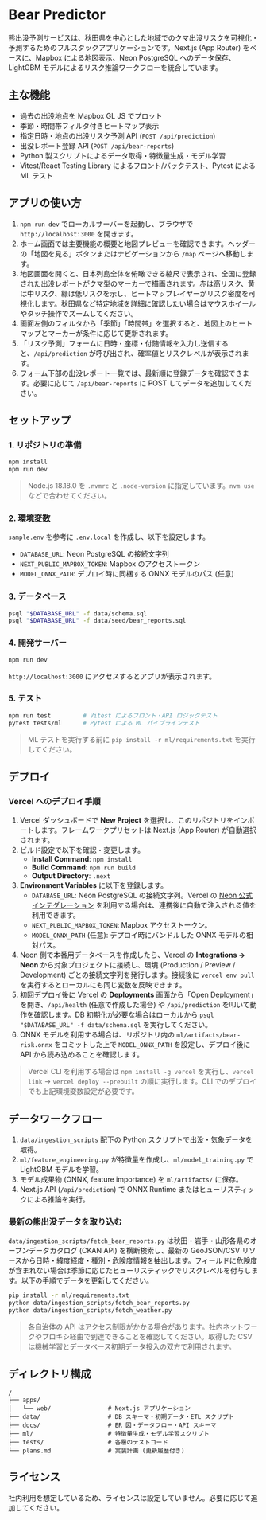 # Bear Predictor

熊出没予測サービスは、秋田県を中心とした地域でのクマ出没リスクを可視化・予測するためのフルスタックアプリケーションです。Next.js (App Router) をベースに、Mapbox による地図表示、Neon PostgreSQL へのデータ保存、LightGBM モデルによるリスク推論ワークフローを統合しています。

## 主な機能

- 過去の出没地点を Mapbox GL JS でプロット
- 季節・時間帯フィルタ付きヒートマップ表示
- 指定日時・地点の出没リスク予測 API (`POST /api/prediction`)
- 出没レポート登録 API (`POST /api/bear-reports`)
- Python 製スクリプトによるデータ取得・特徴量生成・モデル学習
- Vitest/React Testing Library によるフロント/バックテスト、Pytest による ML テスト

## アプリの使い方

1. `npm run dev` でローカルサーバーを起動し、ブラウザで `http://localhost:3000` を開きます。
2. ホーム画面では主要機能の概要と地図プレビューを確認できます。ヘッダーの「地図を見る」ボタンまたはナビゲーションから `/map` ページへ移動します。
3. 地図画面を開くと、日本列島全体を俯瞰できる縮尺で表示され、全国に登録された出没レポートがクマ型のマーカーで描画されます。赤は高リスク、黄は中リスク、緑は低リスクを示し、ヒートマップレイヤーがリスク密度を可視化します。秋田県など特定地域を詳細に確認したい場合はマウスホイールやタッチ操作でズームしてください。
4. 画面左側のフィルタから「季節」「時間帯」を選択すると、地図上のヒートマップとマーカーが条件に応じて更新されます。
5. 「リスク予測」フォームに日時・座標・付随情報を入力し送信すると、`/api/prediction` が呼び出され、確率値とリスクレベルが表示されます。
6. フォーム下部の出没レポート一覧では、最新順に登録データを確認できます。必要に応じて `/api/bear-reports` に POST してデータを追加してください。

## セットアップ

### 1. リポジトリの準備

```bash
npm install
npm run dev
```

> Node.js 18.18.0 を `.nvmrc` と `.node-version` に指定しています。`nvm use` などで合わせてください。

### 2. 環境変数

`sample.env` を参考に `.env.local` を作成し、以下を設定します。

- `DATABASE_URL`: Neon PostgreSQL の接続文字列
- `NEXT_PUBLIC_MAPBOX_TOKEN`: Mapbox のアクセストークン
- `MODEL_ONNX_PATH`: デプロイ時に同梱する ONNX モデルのパス (任意)

### 3. データベース

```bash
psql "$DATABASE_URL" -f data/schema.sql
psql "$DATABASE_URL" -f data/seed/bear_reports.sql
```

### 4. 開発サーバー

```bash
npm run dev
```

`http://localhost:3000` にアクセスするとアプリが表示されます。

### 5. テスト

```bash
npm run test         # Vitest によるフロント・API ロジックテスト
pytest tests/ml      # Pytest による ML パイプラインテスト
```

> ML テストを実行する前に `pip install -r ml/requirements.txt` を実行してください。

## デプロイ

### Vercel へのデプロイ手順

1. Vercel ダッシュボードで **New Project** を選択し、このリポジトリをインポートします。フレームワークプリセットは Next.js (App Router) が自動選択されます。
2. ビルド設定で以下を確認・変更します。
   - **Install Command**: `npm install`
   - **Build Command**: `npm run build`
   - **Output Directory**: `.next`
3. **Environment Variables** に以下を登録します。
   - `DATABASE_URL`: Neon PostgreSQL の接続文字列。Vercel の [Neon 公式インテグレーション](https://vercel.com/integrations/neon) を利用する場合は、連携後に自動で注入される値を利用できます。
   - `NEXT_PUBLIC_MAPBOX_TOKEN`: Mapbox アクセストークン。
   - `MODEL_ONNX_PATH` (任意): デプロイ時にバンドルした ONNX モデルの相対パス。
4. Neon 側で本番用データベースを作成したら、Vercel の **Integrations → Neon** から対象プロジェクトに接続し、環境 (Production / Preview / Development) ごとの接続文字列を発行します。接続後に `vercel env pull` を実行するとローカルにも同じ変数を反映できます。
5. 初回デプロイ後に Vercel の **Deployments** 画面から「Open Deployment」を開き、`/api/health` (任意で作成した場合) や `/api/prediction` を叩いて動作を確認します。DB 初期化が必要な場合はローカルから `psql "$DATABASE_URL" -f data/schema.sql` を実行してください。
6. ONNX モデルを利用する場合は、リポジトリ内の `ml/artifacts/bear-risk.onnx` をコミットした上で `MODEL_ONNX_PATH` を設定し、デプロイ後に API から読み込めることを確認します。

> Vercel CLI を利用する場合は `npm install -g vercel` を実行し、`vercel link` → `vercel deploy --prebuilt` の順に実行します。CLI でのデプロイでも上記環境変数設定が必要です。

## データワークフロー

1. `data/ingestion_scripts` 配下の Python スクリプトで出没・気象データを取得。
2. `ml/feature_engineering.py` が特徴量を作成し、`ml/model_training.py` で LightGBM モデルを学習。
3. モデル成果物 (ONNX, feature importance) を `ml/artifacts/` に保存。
4. Next.js API (`/api/prediction`) で ONNX Runtime またはヒューリスティックによる推論を実行。

### 最新の熊出没データを取り込む

`data/ingestion_scripts/fetch_bear_reports.py` は秋田・岩手・山形各県のオープンデータカタログ (CKAN API) を横断検索し、最新の GeoJSON/CSV リソースから日時・緯度経度・種別・危険度情報を抽出します。フィールドに危険度が含まれない場合は季節に応じたヒューリスティックでリスクレベルを付与します。以下の手順でデータを更新してください。

```bash
pip install -r ml/requirements.txt
python data/ingestion_scripts/fetch_bear_reports.py
python data/ingestion_scripts/fetch_weather.py
```

> 各自治体の API はアクセス制限がかかる場合があります。社内ネットワークやプロキシ経由で到達できることを確認してください。取得した CSV は機械学習とデータベース初期データ投入の双方で利用されます。

## ディレクトリ構成

```
/
├── apps/
│   └── web/                # Next.js アプリケーション
├── data/                   # DB スキーマ・初期データ・ETL スクリプト
├── docs/                   # ER 図・データフロー・API スキーマ
├── ml/                     # 特徴量生成・モデル学習スクリプト
├── tests/                  # 各層のテストコード
└── plans.md                # 実装計画 (更新履歴付き)
```

## ライセンス

社内利用を想定しているため、ライセンスは設定していません。必要に応じて追加してください。

